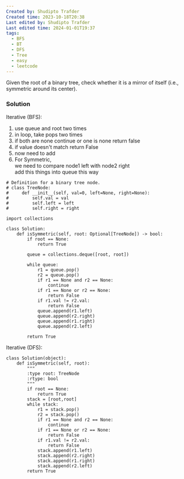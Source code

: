 ```yaml
---
Created by: Shudipto Trafder
Created time: 2023-10-18T20:38
Last edited by: Shudipto Trafder
Last edited time: 2024-01-01T19:37
tags:
  - BFS
  - BT
  - DFS
  - Tree
  - easy
  - leetcode
---
```

Given the root of a binary tree, check whether it is a mirror of itself (i.e., symmetric around its center).

### Solution

Iterative (BFS):

1. use queue and root two times
2. in loop, take pops two times
3. if both are none continue or one is none return false
4. if value doesn't match return False
5. now need to add
6. For Symmetric,  
    we need to compare node1 left with node2 right  
    add this things into queue this way  
    

```Plain
# Definition for a binary tree node.
# class TreeNode:
#     def __init__(self, val=0, left=None, right=None):
#         self.val = val
#         self.left = left
#         self.right = right

import collections

class Solution:
    def isSymmetric(self, root: Optional[TreeNode]) -> bool:
        if root == None:
            return True

        queue = collections.deque([root, root])

        while queue:
            r1 = queue.pop()
            r2 = queue.pop()
            if r1 == None and r2 == None:
                continue
            if r1 == None or r2 == None:
                return False
            if r1.val != r2.val:
                return False
            queue.append(r1.left)
            queue.append(r2.right)
            queue.append(r1.right)
            queue.append(r2.left)

        return True

```

Iterative (DFS):

```Plain
class Solution(object):
    def isSymmetric(self, root):
        """
        :type root: TreeNode
        :rtype: bool
        """
        if root == None:
            return True
        stack = [root,root]
        while stack:
            r1 = stack.pop()
            r2 = stack.pop()
            if r1 == None and r2 == None:
                continue
            if r1 == None or r2 == None:
                return False
            if r1.val != r2.val:
                return False
            stack.append(r1.left)
            stack.append(r2.right)
            stack.append(r1.right)
            stack.append(r2.left)
        return True
```